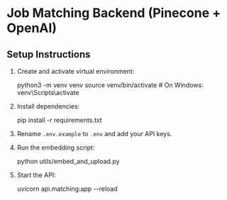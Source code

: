 # Job Matching Backend (Pinecone + OpenAI)

## Setup Instructions

1. Create and activate virtual environment:

    python3 -m venv venv
    source venv/bin/activate  # On Windows: venv\Scripts\activate

2. Install dependencies:

    pip install -r requirements.txt

3. Rename `.env.example` to `.env` and add your API keys.

4. Run the embedding script:

    python utils/embed_and_upload.py

5. Start the API:

    uvicorn api.matching:app --reload
